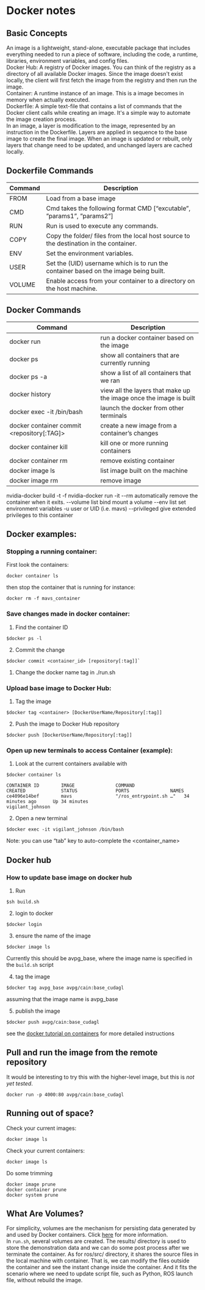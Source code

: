 # Docker notes

## Basic Concepts
An image is a lightweight, stand-alone, executable package that includes everything needed to run a piece of software, including the code, a runtime, libraries, environment variables, and config files.  
Docker Hub: A registry of Docker images. You can think of the registry as a directory of all available Docker images. Since the image doesn't exist locally, the client will first fetch the image from the registry and then run the image.  
Container: A runtime instance of an image. This is a image becomes in memory when actually executed.  
Dockerfile: A simple text-file that contains a list of commands that the Docker client calls while creating an image. It's a simple way to automate the image creation process.  
In an image, a layer is modification to the image, represented by an instruction in the Dockerfile. Layers are applied in sequence to the base image to create the final image. When an image is updated or rebuilt, only layers that change need to be updated, and unchanged layers are cached locally.  

## Dockerfile Commands
Command | Description
--- | ---
FROM | Load from a base image
CMD | Cmd takes the following format CMD [“excutable”, ”params1”, ”params2”]
RUN | Run is used to execute any commands.
COPY | Copy the folder/ files from the local host source to the destination in the container.
ENV	| Set the environment variables.
USER | Set the (UID) username which is to run the container based on the image being built.
VOLUME | Enable access from your container to a directory on the host machine.

## Docker Commands
Command | Description
--- | ---
docker run <image> | run a docker container based on the image
docker ps | show all containers that are currently running
docker ps -a | show a list of all containers that we ran
docker history <image> | view all the layers that make up the image once the image is built
docker exec -it <container> /bin/bash | launch the docker from other terminals
docker container commit <container> <repository[:TAG]> | create a new image from a container’s changes
docker container kill <container> | kill one or more running containers
docker container rm <container> | remove existing container
docker image ls | list image built on the machine
docker image rm <container> | remove image

nvidia-docker build -t <container> -f <Dockerfile>
nvidia-docker run
-it
--rm 		automatically remove the container when it exits.
--volume list	bind mount a volume
--env list		set environment variables
-u		user or UID (i.e. mavs)
--privileged	give extended privileges to this container

## Docker examples:

### Stopping a running container:
First look the containers:
```
docker container ls
```
then stop the container that is running for instance:
```
docker rm -f mavs_container
```

### Save changes made in docker container:
1. Find the container ID  
```
$docker ps -l
```
2. Commit the change
```
$docker commit <container_id> [repository[:tag]]`
```
1. Change the docker name tag in ./run.sh  

### Upload base image to Docker Hub:
1. Tag the image
```
$docker tag <container> [DockerUserName/Repository[:tag]]
```
2. Push the image to Docker Hub repository
```
$docker push [DockerUserName/Repository[:tag]]
```

### Open up new terminals to access Container (example):
1. Look at the current containers available with
```
$docker container ls
```
```
CONTAINER ID        IMAGE               COMMAND                  CREATED             STATUS              PORTS               NAMES
ce4096e14bef        mavs                "/ros_entrypoint.sh …"   34 minutes ago      Up 34 minutes                           vigilant_johnson
```
2. Open a new terminal
```
$docker exec -it vigilant_johnson /bin/bash
```
Note: you can use “tab” key to auto-complete the <container_name>


## Docker hub

### How to update base image on docker hub
1. Run
```
$sh build.sh
```
2. login to docker
```
$docker login
```
3. ensure the name of the image
```
$docker image ls
```
Currently this should be avpg_base, where the image name is specified in the `build.sh` script

4. tag the image
```
$docker tag avpg_base avpg/cain:base_cudagl
```
assuming that the image name is avpg_base

5. publish the image
```
$docker push avpg/cain:base_cudagl
```
see the [docker tutorial on containers](https://docs.docker.com/get-started/part2/#build-the-app) for more detailed instructions

## Pull and run the image from the remote repository
It would be interesting to try this with the higher-level image, but this is *not yet tested*.
```
docker run -p 4000:80 avpg/cain:base_cudagl
```

## Running out of space?
Check your current images:
```
docker image ls
```

Check your current containers:
```
docker image ls
```

Do some trimming
```
docker image prune
docker container prune
docker system prune
```

## What Are Volumes?
For simplicity, volumes are the mechanism for persisting data generated by and used by Docker containers. Click [here](https://docs.docker.com/storage/volumes/) for more information.  
In ``run.sh``, several volumes are created. The results/ directory is used to store the demonstration data and we can do some post process after we terminate the container. As for ros/src/ directory, it shares the source files in the local machine with container. That is, we can modify the files outside the container and see the instant change inside the container. And it fits the scenario where we need to update script file, such as Python, ROS launch file, without rebuild the image.
